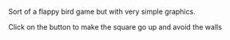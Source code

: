 Sort of a flappy bird game but with very simple graphics. 

Click on the button to make the square go up and avoid the walls